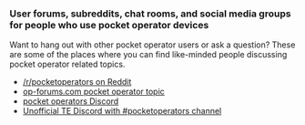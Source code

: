 ### User forums, subreddits, chat rooms, and social media groups for people who use pocket operator devices

Want to hang out with other pocket operator users or ask a question? These are some of the places where you can find like-minded people discussing pocket operator related topics.

* [/r/pocketoperators on Reddit](https://reddit.com/r/pocketoperators)
* [op-forums.com pocket operator topic](https://op-forums.com/c/pocket-operators/)
* [pocket operators Discord](https://discord.com/invite/QJAgUS4)
* [Unofficial TE Discord with #pocketoperators channel](https://discord.com/invite/BV4FQBJ)

